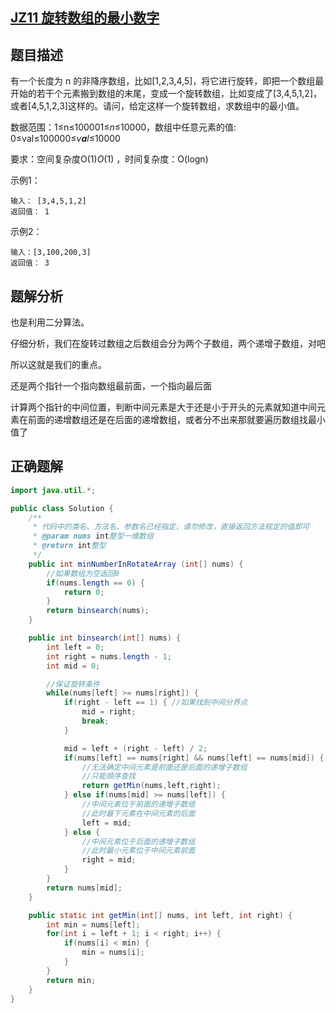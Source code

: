 ## [**JZ11** **旋转数组的最小数字**](https://www.nowcoder.com/practice/9f3231a991af4f55b95579b44b7a01ba?tpId=13&tqId=23269)





## 题目描述

有一个长度为 n 的非降序数组，比如[1,2,3,4,5]，将它进行旋转，即把一个数组最开始的若干个元素搬到数组的末尾，变成一个旋转数组，比如变成了[3,4,5,1,2]，或者[4,5,1,2,3]这样的。请问，给定这样一个旋转数组，求数组中的最小值。

数据范围：1≤n≤100001≤*n*≤10000，数组中任意元素的值: 0≤val≤100000≤*v**a**l*≤10000

要求：空间复杂度O(1)*O*(1) ，时间复杂度：O(logn)



示例1：

````
输入： [3,4,5,1,2]
返回值： 1
````

示例2：

`````
输入：[3,100,200,3]
返回值： 3
`````



## 题解分析

也是利用二分算法。

仔细分析，我们在旋转过数组之后数组会分为两个子数组，两个递增子数组，对吧

所以这就是我们的重点。

还是两个指针一个指向数组最前面，一个指向最后面

计算两个指针的中间位置，判断中间元素是大于还是小于开头的元素就知道中间元素在前面的递增数组还是在后面的递增数组，或者分不出来那就要遍历数组找最小值了



## 正确题解

````java
import java.util.*;

public class Solution {
    /**
     * 代码中的类名、方法名、参数名已经指定，请勿修改，直接返回方法规定的值即可
     * @param nums int整型一维数组 
     * @return int整型
     */
    public int minNumberInRotateArray (int[] nums) {
        //如果数组为空返回0
        if(nums.length == 0) {
            return 0; 
        }
        return binsearch(nums);
    }

    public int binsearch(int[] nums) {
        int left = 0;
        int right = nums.length - 1;
        int mid = 0;

        //保证旋转条件
        while(nums[left] >= nums[right]) {
            if(right - left == 1) { //如果找到中间分界点
                mid = right;
                break;
            }

            mid = left + (right - left) / 2;
            if(nums[left] == nums[right] && nums[left] == nums[mid]) {
                //无法确定中间元素是前面还是后面的递增子数组
                //只能顺序查找
                return getMin(nums,left,right);
            } else if(nums[mid] >= nums[left]) {
                //中间元素位于前面的递增子数组
                //此时最下元素在中间元素的后面
                left = mid;
            } else {
                //中间元素位于后面的递增子数组
                //此时最小元素位于中间元素前面
                right = mid;
            }
        } 
        return nums[mid];
    }

    public static int getMin(int[] nums, int left, int right) {
        int min = nums[left];
        for(int i = left + 1; i < right; i++) {
            if(nums[i] < min) {
                min = nums[i];
            }
        }
        return min;
    }
}
````

